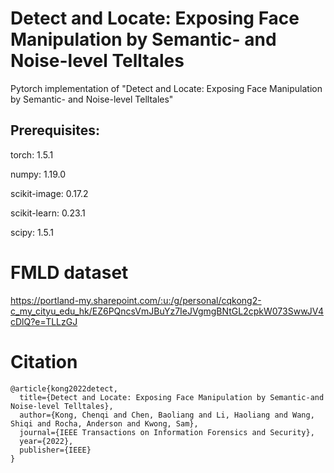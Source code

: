 # Detect and Locate: Exposing Face Manipulation by Semantic- and Noise-level Telltales
Pytorch implementation of "Detect and Locate: Exposing Face Manipulation by Semantic- and Noise-level Telltales"

## Prerequisites:
torch: 1.5.1

numpy: 1.19.0

scikit-image: 0.17.2

scikit-learn: 0.23.1

scipy: 1.5.1

# FMLD dataset
https://portland-my.sharepoint.com/:u:/g/personal/cqkong2-c_my_cityu_edu_hk/EZ6PQncsVmJBuYz7IeJVgmgBNtGL2cpkW073SwwJV4cDlQ?e=TLLzGJ

# Citation
```
@article{kong2022detect,
  title={Detect and Locate: Exposing Face Manipulation by Semantic-and Noise-level Telltales},
  author={Kong, Chenqi and Chen, Baoliang and Li, Haoliang and Wang, Shiqi and Rocha, Anderson and Kwong, Sam},
  journal={IEEE Transactions on Information Forensics and Security},
  year={2022},
  publisher={IEEE}
}
 ```
